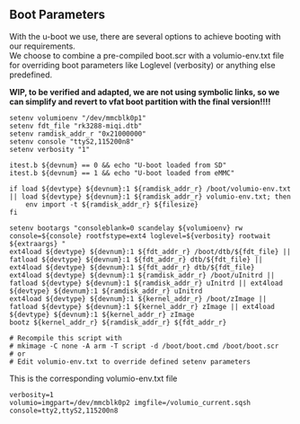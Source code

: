 
## Boot Parameters #
With the u-boot we use, there are several options to achieve booting with our requirements.  
We choose to combine a pre-compiled boot.scr with a volumio-env.txt file for overriding boot parameters like Loglevel (verbosity) or anything else predefined.   

__WIP, to be verified and adapted, we are not using symbolic links, so we can simplify and revert to vfat boot partition with the final version!!!!__


    setenv volumioenv "/dev/mmcblk0p1"
    setenv fdt_file "rk3288-miqi.dtb"
    setenv ramdisk_addr_r "0x21000000"
    setenv console "ttyS2,115200n8"
    setenv verbosity "1"

    itest.b ${devnum} == 0 && echo "U-boot loaded from SD"
    itest.b ${devnum} == 1 && echo "U-boot loaded from eMMC"

    if load ${devtype} ${devnum}:1 ${ramdisk_addr_r} /boot/volumio-env.txt || load ${devtype} ${devnum}:1 ${ramdisk_addr_r} volumio-env.txt; then
	    env import -t ${ramdisk_addr_r} ${filesize}
    fi

    setenv bootargs "consoleblank=0 scandelay ${volumioenv} rw console=${console} rootfstype=ext4 loglevel=${verbosity} rootwait ${extraargs} "
    ext4load ${devtype} ${devnum}:1 ${fdt_addr_r} /boot/dtb/${fdt_file} || fatload ${devtype} ${devnum}:1 ${fdt_addr_r} dtb/${fdt_file} || ext4load ${devtype} ${devnum}:1 ${fdt_addr_r} dtb/${fdt_file}
    ext4load ${devtype} ${devnum}:1 ${ramdisk_addr_r} /boot/uInitrd || fatload ${devtype} ${devnum}:1 ${ramdisk_addr_r} uInitrd || ext4load ${devtype} ${devnum}:1 ${ramdisk_addr_r} uInitrd
    ext4load ${devtype} ${devnum}:1 ${kernel_addr_r} /boot/zImage || fatload ${devtype} ${devnum}:1 ${kernel_addr_r} zImage || ext4load ${devtype} ${devnum}:1 ${kernel_addr_r} zImage
    bootz ${kernel_addr_r} ${ramdisk_addr_r} ${fdt_addr_r}

    # Recompile this script with
    # mkimage -C none -A arm -T script -d /boot/boot.cmd /boot/boot.scr
    # or
    # Edit volumio-env.txt to override defined setenv parameters

This is the corresponding volumio-env.txt file

    verbosity=1
    volumio=imgpart=/dev/mmcblk0p2 imgfile=/volumio_current.sqsh
    console=tty2,ttyS2,115200n8
